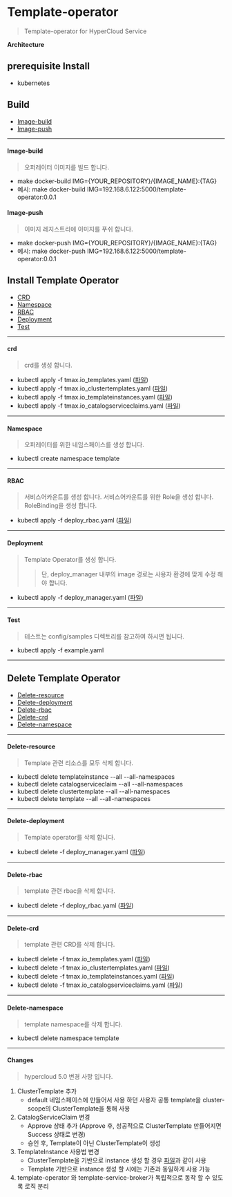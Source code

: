 # Template-operator

> Template-operator for HyperCloud Service

**Architecture**

## prerequisite Install
- kubernetes

## Build
- [Image-build](#image-build)
- [Image-push](#image-push)

---

#### Image-build
> 오퍼레이터 이미지를 빌드 합니다.
- make docker-build IMG={YOUR_REPOSITORY}/{IMAGE_NAME}:{TAG}
- 예시: make docker-build IMG=192.168.6.122:5000/template-operator:0.0.1

#### Image-push
> 이미지 레지스트리에 이미지를 푸쉬 합니다.
- make docker-push IMG={YOUR_REPOSITORY}/{IMAGE_NAME}:{TAG}
- 예시: make docker-push IMG=192.168.6.122:5000/template-operator:0.0.1

## Install Template Operator

- [CRD](#crd)
- [Namespace](#namespace)
- [RBAC](#RBAC)
- [Deployment](#deployment)
- [Test](#test)

---

#### crd
> crd를 생성 합니다.
- kubectl apply -f tmax.io_templates.yaml ([파일](./config/crd/bases/tmax.io_templates.yaml))
- kubectl apply -f tmax.io_clustertemplates.yaml ([파일](./config/crd/bases/tmax.io_clustertemplates.yaml))
- kubectl apply -f tmax.io_templateinstances.yaml ([파일](./config/crd/bases/tmax.io_templateinstances.yaml))
- kubectl apply -f tmax.io_catalogserviceclaims.yaml ([파일](./config/crd/bases/tmax.io_catalogserviceclaims.yaml))

---

#### Namespace
> 오퍼레이터를 위한 네임스페이스를 생성 합니다.
- kubectl create namespace template

---

#### RBAC
> 서비스어카운트를 생성 합니다.
> 서비스어카운트를 위한 Role을 생성 합니다.
> RoleBinding을 생성 합니다.
- kubectl apply -f deploy_rbac.yaml ([파일](./config/rbac/deploy_admin_rbac.yaml))

---

#### Deployment
> Template Operator를 생성 합니다.
>> 단, deploy_manager 내부의 image 경로는 사용자 환경에 맞게 수정 해야 합니다.
- kubectl apply -f deploy_manager.yaml ([파일](./config/manager/deploy_manager.yaml))

---

#### Test
> 테스트는 config/samples 디렉토리를 참고하여 하시면 됩니다.
- kubectl apply -f example.yaml

---

## Delete Template Operator

- [Delete-resource](#Delete-resource)
- [Delete-deployment](#Delete-deployment)
- [Delete-rbac](#Delete-rbac)
- [Delete-crd](#Delete-crd)
- [Delete-namespace](#Delete-namespace)

---

#### Delete-resource
> Template 관련 리소스를 모두 삭제 합니다.
- kubectl delete templateinstance --all --all-namespaces
- kubectl delete catalogserviceclaim --all --all-namespaces
- kubectl delete clustertemplate --all --all-namespaces
- kubectl delete template --all --all-namespaces

---

#### Delete-deployment
> Template operator를 삭제 합니다.
- kubectl delete -f deploy_manager.yaml ([파일](./config/manager/deploy_manager.yaml))

---

#### Delete-rbac
> template 관련 rbac을 삭제 합니다.
- kubectl delete -f deploy_rbac.yaml ([파일](./config/rbac/deploy_admin_rbac.yaml))

---

#### Delete-crd
> template 관련 CRD를 삭제 합니다.
- kubectl delete -f tmax.io_templates.yaml ([파일](./config/crd/bases/tmax.io_templates.yaml))
- kubectl delete -f tmax.io_clustertemplates.yaml ([파일](./config/crd/bases/tmax.io_clustertemplates.yaml))
- kubectl delete -f tmax.io_templateinstances.yaml ([파일](./config/crd/bases/tmax.io_templateinstances.yaml))
- kubectl delete -f tmax.io_catalogserviceclaims.yaml ([파일](./config/crd/bases/tmax.io_catalogserviceclaims.yaml))

---

#### Delete-namespace
> template namespace를 삭제 합니다.
- kubectl delete namespace template 

---

#### Changes
> hypercloud 5.0 변경 사항 입니다.
1. ClusterTemplate 추가
    - default 네임스페이스에 만들어서 사용 하던 사용자 공통 template을 cluster-scope의 ClusterTemplate을 통해 사용
2. CatalogServiceClaim 변경
    - Approve 상태 추가 (Approve 후, 성공적으로 ClusterTemplate 만들어지면 Success 상태로 변경)
    - 승인 후, Template이 아닌 ClusterTemplate이 생성
3. TemplateInstance 사용법 변경
    - ClusterTemplate을 기반으로 instance 생성 할 경우 [파일](./config/samples/cluster-example-template-instance.yaml)과 같이 사용
    - Template 기반으로 instance 생성 할 시에는 기존과 동일하게 사용 가능
4. template-operator 와 template-service-broker가 독립적으로 동작 할 수 있도록 로직 분리 